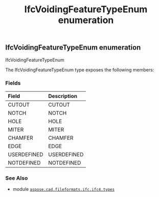 ﻿---
title: IfcVoidingFeatureTypeEnum enumeration
second_title: Aspose.CAD for Python via .NET API References
description: 
type: docs
weight: 3860
url: /aspose.cad.fileformats.ifc.ifc4.types/ifcvoidingfeaturetypeenum/
is_root: false
---

## IfcVoidingFeatureTypeEnum enumeration

IfcVoidingFeatureTypeEnum



The IfcVoidingFeatureTypeEnum type exposes the following members:

### Fields
| Field | Description |
| :- | :- |
| CUTOUT | CUTOUT |
| NOTCH | NOTCH |
| HOLE | HOLE |
| MITER | MITER |
| CHAMFER | CHAMFER |
| EDGE | EDGE |
| USERDEFINED | USERDEFINED |
| NOTDEFINED | NOTDEFINED |



### See Also
* module [`aspose.cad.fileformats.ifc.ifc4.types`](..)

